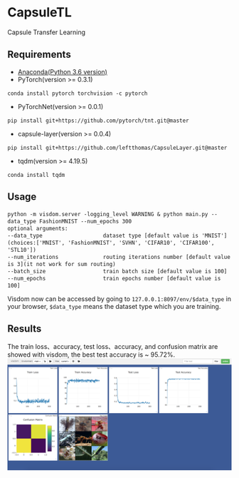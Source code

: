 # CapsuleTL
Capsule Transfer Learning

## Requirements
* [Anaconda(Python 3.6 version)](https://www.anaconda.com/download/)
* PyTorch(version >= 0.3.1) 
```
conda install pytorch torchvision -c pytorch
```
* PyTorchNet(version >= 0.0.1)
```
pip install git+https://github.com/pytorch/tnt.git@master
```
* capsule-layer(version >= 0.0.4)
```
pip install git+https://github.com/leftthomas/CapsuleLayer.git@master
```
* tqdm(version >= 4.19.5)
```
conda install tqdm
```

## Usage
```
python -m visdom.server -logging_level WARNING & python main.py --data_type FashionMNIST --num_epochs 300
optional arguments:
--data_type                   dataset type [default value is 'MNIST'](choices:['MNIST', 'FashionMNIST', 'SVHN', 'CIFAR10', 'CIFAR100', 'STL10'])
--num_iterations              routing iterations number [default value is 3](it not work for sum routing)
--batch_size                  train batch size [default value is 100]
--num_epochs                  train epochs number [default value is 100]
```
Visdom now can be accessed by going to `127.0.0.1:8097/env/$data_type` in your browser, 
`$data_type` means the dataset type which you are training.

## Results
The train loss、accuracy, test loss、accuracy, and confusion matrix are showed with visdom,
the best test accuracy is ~ 95.72%.
![result](results/result.png)
